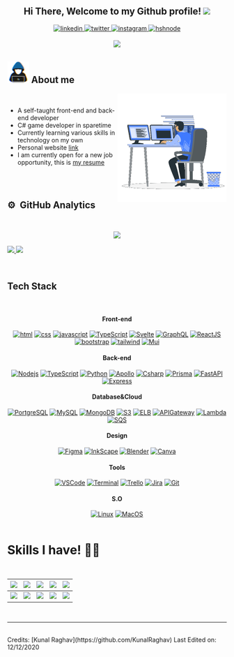<div align="center">
  <h2>
    Hi There, Welcome to my Github profile!
    <img src="https://github.com/abdoachhoubi/abdoachhoubi/blob/main/gifs/Hi.gif" width="30" />
  </h2>
  <a href="https://linkedin.com/in/abdoachhoubi" target="_blank">
    <img
      src=https://img.shields.io/badge/linkedin-%2300acee.svg?color=405DE6&style=for-the-badge&logo=linkedin&logoColor=white
      alt=linkedin style="margin-bottom: 5px;" />
  </a>
  <a href="https://twitter.com/abdo_achhoubi" target="_blank">
    <img
      src=https://img.shields.io/badge/twitter-%2300acee.svg?color=1DA1F2&style=for-the-badge&logo=twitter&logoColor=white
      alt=twitter style="margin-bottom: 5px;" />
  </a>
  <a href="https://instagram.com/abdo.achhoubi" target="_blank">
    <img
      src=https://img.shields.io/badge/instagram-%ff5851db.svg?color=C13584&style=for-the-badge&logo=instagram&logoColor=white
      alt=instagram style="margin-bottom: 5px;" />
  </a>
  <a href="https://achhoubiplus.hashnode.dev" target="_blank">
    <img
      src=https://img.shields.io/badge/hashnode-%2300acee.svg?color=2962FF&style=for-the-badge&logo=hashnode&logoColor=white
      alt=hshnode style="margin-bottom: 5px;" />
  </a>
  <p align="center">
    <a href="https://github.com/DenverCoder1/readme-typing-svg"><img
        src="https://readme-typing-svg.herokuapp.com?font=Ubuntu&color=red&size=30&center=true&vCenter=true&width=600&height=100&lines=Coder..&hearts;++;Front-End+Developer,;Back+End+Developer,;Cloud+Science+Student,;Active+Learner/Researcher,;Love+to+learn+new+stuffs..<3" /></a>
  </p>
</div>

## <picture><img src="https://github.com/0xAbdulKhalid/0xAbdulKhalid/raw/main/assets/mdImages/about_me.gif" width="50px" /></picture> **About me**

<picture>
  <img align="right" src="https://github.com/0xAbdulKhalid/0xAbdulKhalid/raw/main/assets/mdImages/Right_Side.gif"
    width="250px" />
</picture>

<br />

- A self-taught front-end and back-end developer 
- C# game developer in sparetime 
- Currently learning various skills in technology on my own 
- Personal website [link](https://www.0xabdulkhalid.ml) 
- I am currently open for a new job opportunity, this is [my resume](https://read.cv/0xabdulkhalid)

<br /><br />

## ⚙️ &nbsp;GitHub Analytics

<br />
<p align="center">
  <a href="https://github.com/AVS1508"><img height="180em"
      src="https://github-readme-stats-eight-theta.vercel.app/api/top-langs/?username=KomuraAK&hide_border=true&layout=compact&langs_count=8&theme=algolia" />
  </a>
</p>
<p align="left">
  <a href="https://abhigyantrips.dev/">
    <img width="49.5%"
      src="https://github-readme-stats-eight-theta.vercel.app/api?username=KomuraAK&show_icons=true&theme=algolia&hide_border=true&include_all_commits=true&count_private=true" />
    <img width="49.5%"
      src="https://github-readme-streak-stats.herokuapp.com/?user=KomuraAK&theme=algolia&hide_border=true" />
  </a>
</p>
<br />

## Tech Stack
<br />
<div align="center">
  <h4>Front-end</h4>
  <a margin="10" href="https://developer.mozilla.org/en-US/docs/Web/HTML" target="_blank"><img width="30" margin="10px"
      src="https://github.com/abdoachhoubi/abdoachhoubi/blob/main/svgs/html.svg" alt="html" /></a>
  <a margin="10" href="https://developer.mozilla.org/en-US/docs/Web/CSS" target="_blank"><img margin="10px" width="30"
      src="https://github.com/abdoachhoubi/abdoachhoubi/blob/main/svgs/css.svg" alt="css" /></a>
  <a margin="10" href="https://developer.mozilla.org/en-US/docs/Web/JavaScript" target="_blank"><img margin="10px"
      width="30" src="https://github.com/abdoachhoubi/abdoachhoubi/blob/main/svgs/javascript.svg"
      alt="javascript" /></a>
  <a margin="10" href="https://sass-lang.com" target="_blank"><img margin="10px" width="30"
      src="https://upload.wikimedia.org/wikipedia/commons/thumb/4/4c/Typescript_logo_2020.svg/512px-Typescript_logo_2020.svg.png?20221110153201"
      alt="TypeScript" /></a>
  <a margin="10" href="https://sass-lang.com" target="_blank"><img margin="10px" width="30"
      src="https://github.com/abdoachhoubi/abdoachhoubi/blob/main/svgs/svelte.svg" alt="Svelte" /></a>
  <a margin="10" href="https://sass-lang.com" target="_blank"><img margin="10px" width="30"
      src="https://github.com/abdoachhoubi/abdoachhoubi/blob/main/svgs/graphql.svg" alt="GraphQL" /></a>
  <a margin="10" href="https://sass-lang.com" target="_blank"><img margin="10px" width="30"
      src="https://github.com/abdoachhoubi/abdoachhoubi/blob/main/svgs/react.svg" alt="ReactJS" /></a>
  <a margin="10" href="https://getbootstrap.com" target="_blank"><img margin="10px" width="30"
      src="https://github.com/abdoachhoubi/abdoachhoubi/blob/main/svgs/bootstrap.svg" alt="bootstrap" /></a>
  <a margin="10" href="https://tailwindcss.com" target="_blank"><img margin="10px" width="30"
      src="https://github.com/abdoachhoubi/abdoachhoubi/blob/main/svgs/tailwind.svg" alt="tailwind" /></a>
  <a margin="10" href="https://sass-lang.com" target="_blank"><img margin="10px" width="30"
      src="https://github.com/abdoachhoubi/abdoachhoubi/blob/main/svgs/materialui.svg" alt="Mui" /></a>
</div>
<div align="center">
  <h4>Back-end</h4>
  <a margin="10" href="https://sass-lang.com" target="_blank"><img margin="10px" width="30"
      src="https://github.com/abdoachhoubi/abdoachhoubi/blob/main/svgs/nodejs.svg" alt="Nodejs" /></a>
  <a margin="10" href="https://sass-lang.com" target="_blank"><img margin="10px" width="30"
      src="https://upload.wikimedia.org/wikipedia/commons/thumb/4/4c/Typescript_logo_2020.svg/512px-Typescript_logo_2020.svg.png?20221110153201"
      alt="TypeScript" /></a>
  <a margin="10" href="https://sass-lang.com" target="_blank"><img margin="10px" width="30"
      src="https://github.com/MarikIshtar007/MarikIshtar007/blob/master/images/python2.png" alt="Python" /></a>
  <a margin="10" href="https://sass-lang.com" target="_blank"><img margin="10px" width="32"
      src="https://global.discourse-cdn.com/business5/uploads/apollographql/original/1X/25bd5104d61020fe4dc0777a5919cd009bca633e.png"
      alt="Apollo" /></a>
  <a margin="10" href="https://sass-lang.com" target="_blank"><img margin="10px" width="30"
      src="https://seeklogo.com/images/C/c-sharp-c-logo-02F17714BA-seeklogo.com.png" alt="Csharp" /></a>
  <a margin="10" href="https://sass-lang.com" target="_blank"><img margin="10px" width="30"
      src="https://cdn.freelogovectors.net/wp-content/uploads/2022/01/prisma_logo-freelogovectors.net_-330x400.png"
      alt="Prisma" /></a>
  <a margin="10" href="https://sass-lang.com" target="_blank"><img margin="10px" width="30"
      src="https://cdn.worldvectorlogo.com/logos/fastapi-1.svg" alt="FastAPI" /></a>
  <a margin="10" href="https://sass-lang.com" target="_blank"><img margin="10px" width="85"
      src="https://github.com/abdoachhoubi/abdoachhoubi/blob/main/svgs/express.svg" alt="Express" /></a>
</div>

<div align="center">
  <h4>Database&Cloud</h4>
  <a margin="10" href="https://sass-lang.com" target="_blank"><img margin="10px" width="30"
      src="https://www.vectorlogo.zone/logos/postgresql/postgresql-icon.svg" alt="PortgreSQL" /></a>
  <a margin="10" href="https://sass-lang.com" target="_blank"><img margin="10px" width="30"
      src="https://github.com/MarikIshtar007/MarikIshtar007/blob/master/images/sql.svg" alt="MySQL" /></a>
  <a margin="10" href="https://sass-lang.com" target="_blank"><img margin="10px" width="30"
      src="https://github.com/abdoachhoubi/abdoachhoubi/blob/main/svgs/mongodb.svg" alt="MongoDB" /></a>
  <a margin="10" href="https://sass-lang.com" target="_blank"><img margin="10px" width="30"
      src="https://upload.wikimedia.org/wikipedia/commons/thumb/b/bc/Amazon-S3-Logo.svg/428px-Amazon-S3-Logo.svg.png?20220427001138"
      alt="S3" /></a>
  <a margin="10" href="https://sass-lang.com" target="_blank"><img margin="10px" width="30"
      src="https://symbols.getvecta.com/stencil_9/32_aws-elastic-beanstalk.3cbb564d52.svg" alt="ELB" /></a>
  <a margin="10" href="https://sass-lang.com" target="_blank"><img margin="10px" width="35"
      src="https://cdn.cdnlogo.com/logos/a/45/aws-api-gateway.svg" alt="APIGateway" /></a>
  <a margin="10" href="https://sass-lang.com" target="_blank"><img margin="10px" width="30"
      src="https://cdn.worldvectorlogo.com/logos/aws-lambda.svg" alt="Lambda" /></a>
  <a margin="10" href="https://sass-lang.com" target="_blank"><img margin="10px" width="30"
      src="https://seeklogo.com/images/A/aws-sqs-simple-queue-service-logo-8884A71ECB-seeklogo.com.png" alt="SQS" /></a>
</div>

<div align="center">
  <h4>Design</h4>
  <a margin="10" href="https://sass-lang.com" target="_blank"><img margin="10px" width="15"
      src="https://github.com/abdoachhoubi/abdoachhoubi/blob/main/svgs/figma.svg" alt="Figma" /></a>
  <a margin="10" href="https://sass-lang.com" target="_blank"><img margin="10px" width="30"
      src="https://upload.wikimedia.org/wikipedia/commons/thumb/0/0e/Inkscape_logo_2.svg/120px-Inkscape_logo_2.svg.png"
      alt="InkScape" /></a>
  <a margin="10" href="https://sass-lang.com" target="_blank"><img margin="10px" width="30"
      src="https://upload.wikimedia.org/wikipedia/commons/thumb/0/0c/Blender_logo_no_text.svg/120px-Blender_logo_no_text.svg.png"
      alt="Blender" /></a>
  <a margin="10" href="https://sass-lang.com" target="_blank"><img margin="10px" width="30"
      src="https://cdn.worldvectorlogo.com/logos/canva-1.svg" alt="Canva" /></a>
</div>

<div align="center">
  <h4>Tools</h4>
  <a margin="10" href="https://sass-lang.com" target="_blank"><img margin="10px" width="30"
      src="https://code.visualstudio.com/assets/images/code-stable.png" alt="VSCode" /></a>
  <a margin="10" href="https://sass-lang.com" target="_blank"><img margin="10px" width="30"
      src="https://img.icons8.com/color/512/console.png" alt="Terminal" /></a>
  <a margin="10" href="https://sass-lang.com" target="_blank"><img margin="10px" width="30"
      src="https://www.vectorlogo.zone/logos/trello/trello-icon.svg" alt="Trello" /></a>
  <a margin="10" href="https://sass-lang.com" target="_blank"><img margin="10px" width="30"
      src="https://cdn.worldvectorlogo.com/logos/jira-3.svg" alt="Jira" /></a>
  <a margin="10" href="https://sass-lang.com" target="_blank"><img margin="10px" width="30"
      src="https://upload.wikimedia.org/wikipedia/commons/thumb/3/3f/Git_icon.svg/97px-Git_icon.svg.png?20220905010122"
      alt="Git" /></a>
</div>
<div align="center">
  <h4>S.O</h4>
  <a margin="10" href="https://sass-lang.com" target="_blank"><img margin="10px" width="30"
      src="https://www.vectorlogo.zone/logos/linux/linux-icon.svg" alt="Linux" /></a>
  <a margin="10" href="https://sass-lang.com" target="_blank"><img margin="10px" width="30"
      src="https://www.svgrepo.com/show/303125/apple-logo.svg" alt="MacOS" /></a>
</div>

<br />

<h1>Skills I have! 🤸‍♂</h1>

<br />

|![](https://img.shields.io/badge/Machine%20Learning-brightgreen?style=for-the-badge)|![](https://img.shields.io/badge/ML-Supervized%20Learning-brightgreen?style=for-the-badge)|![](https://img.shields.io/badge/ML-Unsupervized%20Learning-brightgreen?style=for-the-badge)|![](https://img.shields.io/badge/Web%20Scraping-red?style=for-the-badge)|![](https://img.shields.io/badge/Dashboards-red?style=for-the-badge)|
|---|---|---|---|---|
|![](https://img.shields.io/badge/Data%20Science-blue?style=for-the-badge)|![](https://img.shields.io/badge/DS-Data%20Cleaning-blue?style=for-the-badge)|![](https://img.shields.io/badge/DS-Data%20Analysis-blue?style=for-the-badge)|![](https://img.shields.io/badge/DS-Data%20Visualization-blue?style=for-the-badge)|![](https://img.shields.io/badge/And%20More!-yellow?style=for-the-badge)|

<br />
<hr />
<br />
Credits: [Kunal Raghav](https://github.com/KunalRaghav) Last Edited on:
12/12/2020